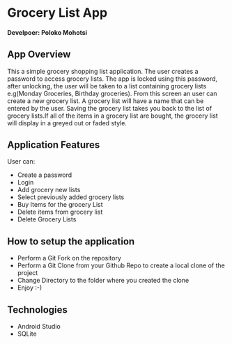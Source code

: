 # Grocery List App

#### Develpoer: Poloko Mohotsi

## App Overview

This a simple grocery shopping list application. The user creates a password to access grocery lists.
The app is locked using this password, after unlocking, the user will be taken to a list containing 
grocery lists e.g(Monday Groceries, Birthday groceries). From this screen an user can create a new grocery list. 
A grocery list will have a name that can be entered by the user. Saving the grocery list takes you back to the
list of grocery lists.If all of the items in a grocery list  are bought, the grocery list will display in a greyed 
out or faded style.


## Application Features

User can:
* Create a password
* Login
* Add grocery new lists
* Select previously added grocery lists
* Buy Items for the grocery List
* Delete items from grocery list
* Delete Grocery Lists

## How to setup the application

* Perform a Git Fork on the repository
* Perform a Git Clone from your Github Repo to create a local clone of the project
* Change Directory to the folder where you created the clone
* Enjoy :-)

## Technologies
 * Android Studio
 * SQLite
 
